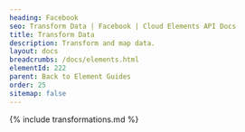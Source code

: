 ```yaml
---
heading: Facebook
seo: Transform Data | Facebook | Cloud Elements API Docs
title: Transform Data
description: Transform and map data.
layout: docs
breadcrumbs: /docs/elements.html
elementId: 222
parent: Back to Element Guides
order: 25
sitemap: false
---
```


{% include transformations.md %}
